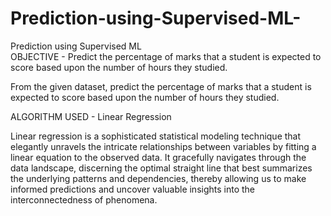 # Prediction-using-Supervised-ML-
Prediction using Supervised ML  
OBJECTIVE - Predict the percentage of marks that a student is expected to score based upon the number of hours they studied.

From the given dataset, predict the percentage of marks that a student is expected to score based upon the number of hours they studied.

ALGORITHM USED - Linear Regression

Linear regression is a sophisticated statistical modeling technique that elegantly unravels the intricate relationships between variables by fitting a linear equation to the observed data. It gracefully navigates through the data landscape, discerning the optimal straight line that best summarizes the underlying patterns and dependencies, thereby allowing us to make informed predictions and uncover valuable insights into the interconnectedness of phenomena.
